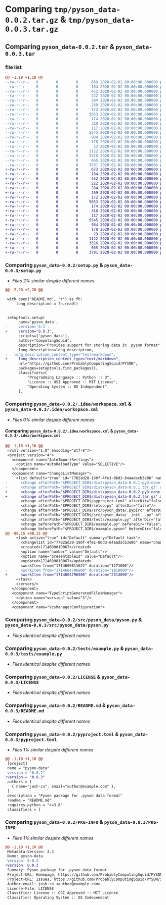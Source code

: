 # Comparing `tmp/pyson_data-0.0.2.tar.gz` & `tmp/pyson_data-0.0.3.tar.gz`

## Comparing `pyson_data-0.0.2.tar` & `pyson_data-0.0.3.tar`

### file list

```diff
@@ -1,19 +1,19 @@
--rw-r--r--   0        0        0      669 2020-02-02 00:00:00.000000 pyson_data-0.0.2/setup.py
--rw-r--r--   0        0        0      184 2020-02-02 00:00:00.000000 pyson_data-0.0.2/.idea/.gitignore
--rw-r--r--   0        0        0      452 2020-02-02 00:00:00.000000 pyson_data-0.0.2/.idea/PYSON.iml
--rw-r--r--   0        0        0      222 2020-02-02 00:00:00.000000 pyson_data-0.0.2/.idea/discord.xml
--rw-r--r--   0        0        0      284 2020-02-02 00:00:00.000000 pyson_data-0.0.2/.idea/misc.xml
--rw-r--r--   0        0        0      269 2020-02-02 00:00:00.000000 pyson_data-0.0.2/.idea/modules.xml
--rw-r--r--   0        0        0      172 2020-02-02 00:00:00.000000 pyson_data-0.0.2/.idea/vcs.xml
--rw-r--r--   0        0        0     5053 2020-02-02 00:00:00.000000 pyson_data-0.0.2/.idea/workspace.xml
--rw-r--r--   0        0        0      174 2020-02-02 00:00:00.000000 pyson_data-0.0.2/.idea/inspectionProfiles/profiles_settings.xml
--rw-r--r--   0        0        0      310 2020-02-02 00:00:00.000000 pyson_data-0.0.2/src/pyson_data/.pypirc
--rw-r--r--   0        0        0      117 2020-02-02 00:00:00.000000 pyson_data-0.0.2/src/pyson_data/__init__.py
--rw-r--r--   0        0        0     5545 2020-02-02 00:00:00.000000 pyson_data-0.0.2/src/pyson_data/pyson.py
--rw-r--r--   0        0        0      984 2020-02-02 00:00:00.000000 pyson_data-0.0.2/tests/example.py
--rw-r--r--   0        0        0      178 2020-02-02 00:00:00.000000 pyson_data-0.0.2/tests/example.pyson
--rw-r--r--   0        0        0       23 2020-02-02 00:00:00.000000 pyson_data-0.0.2/.gitignore
--rw-r--r--   0        0        0     1122 2020-02-02 00:00:00.000000 pyson_data-0.0.2/LICENSE
--rw-r--r--   0        0        0     3326 2020-02-02 00:00:00.000000 pyson_data-0.0.2/README.md
--rw-r--r--   0        0        0      665 2020-02-02 00:00:00.000000 pyson_data-0.0.2/pyproject.toml
--rw-r--r--   0        0        0     3791 2020-02-02 00:00:00.000000 pyson_data-0.0.2/PKG-INFO
+-rw-r--r--   0        0        0      673 2020-02-02 00:00:00.000000 pyson_data-0.0.3/setup.py
+-rw-r--r--   0        0        0      184 2020-02-02 00:00:00.000000 pyson_data-0.0.3/.idea/.gitignore
+-rw-r--r--   0        0        0      452 2020-02-02 00:00:00.000000 pyson_data-0.0.3/.idea/PYSON.iml
+-rw-r--r--   0        0        0      222 2020-02-02 00:00:00.000000 pyson_data-0.0.3/.idea/discord.xml
+-rw-r--r--   0        0        0      284 2020-02-02 00:00:00.000000 pyson_data-0.0.3/.idea/misc.xml
+-rw-r--r--   0        0        0      269 2020-02-02 00:00:00.000000 pyson_data-0.0.3/.idea/modules.xml
+-rw-r--r--   0        0        0      172 2020-02-02 00:00:00.000000 pyson_data-0.0.3/.idea/vcs.xml
+-rw-r--r--   0        0        0     5053 2020-02-02 00:00:00.000000 pyson_data-0.0.3/.idea/workspace.xml
+-rw-r--r--   0        0        0      174 2020-02-02 00:00:00.000000 pyson_data-0.0.3/.idea/inspectionProfiles/profiles_settings.xml
+-rw-r--r--   0        0        0      310 2020-02-02 00:00:00.000000 pyson_data-0.0.3/src/pyson_data/.pypirc
+-rw-r--r--   0        0        0      117 2020-02-02 00:00:00.000000 pyson_data-0.0.3/src/pyson_data/__init__.py
+-rw-r--r--   0        0        0     5545 2020-02-02 00:00:00.000000 pyson_data-0.0.3/src/pyson_data/pyson.py
+-rw-r--r--   0        0        0      984 2020-02-02 00:00:00.000000 pyson_data-0.0.3/tests/example.py
+-rw-r--r--   0        0        0      178 2020-02-02 00:00:00.000000 pyson_data-0.0.3/tests/example.pyson
+-rw-r--r--   0        0        0       23 2020-02-02 00:00:00.000000 pyson_data-0.0.3/.gitignore
+-rw-r--r--   0        0        0     1122 2020-02-02 00:00:00.000000 pyson_data-0.0.3/LICENSE
+-rw-r--r--   0        0        0     3326 2020-02-02 00:00:00.000000 pyson_data-0.0.3/README.md
+-rw-r--r--   0        0        0      665 2020-02-02 00:00:00.000000 pyson_data-0.0.3/pyproject.toml
+-rw-r--r--   0        0        0     3791 2020-02-02 00:00:00.000000 pyson_data-0.0.3/PKG-INFO
```

### Comparing `pyson_data-0.0.2/setup.py` & `pyson_data-0.0.3/setup.py`

 * *Files 2% similar despite different names*

```diff
@@ -2,20 +2,20 @@
 
 with open("README.md", "r") as fh:
     long_description = fh.read()
 
 
 setuptools.setup(
      name='pyson_data',
-     version='0.1',
+     version='0.0.3',
      scripts=['pyson_data'],
      author="ComputingSquid",
      description="Provides support for storing data in .pyson format",
      long_description=long_description,
-   long_description_content_type="text/markdown",
+     long_description_content_type="text/markdown",
      url="https://github.com/ProbablyComputingSquid/PYSON",
      packages=setuptools.find_packages(),
      classifiers=[
          "Programming Language :: Python :: 3",
          "License :: OSI Approved :: MIT License",
          "Operating System :: OS Independent",
      ],
```

### Comparing `pyson_data-0.0.2/.idea/workspace.xml` & `pyson_data-0.0.3/.idea/workspace.xml`

 * *Files 0% similar despite different names*

#### Comparing `pyson_data-0.0.2/.idea/workspace.xml` & `pyson_data-0.0.3/.idea/workspace.xml`

```diff
@@ -1,16 +1,16 @@
 <?xml version="1.0" encoding="utf-8"?>
 <project version="4">
   <component name="AutoImportSettings">
     <option name="autoReloadType" value="SELECTIVE"/>
   </component>
   <component name="ChangeListManager">
     <list default="true" id="7702ad28-190f-4fe1-86d3-84aadacb3e86" name="Changes" comment="">
-      <change afterPath="$PROJECT_DIR$/dist/pyson_data-0.0.1-py3-none-any.whl" afterDir="false"/>
-      <change afterPath="$PROJECT_DIR$/dist/pyson_data-0.0.1.tar.gz" afterDir="false"/>
+      <change afterPath="$PROJECT_DIR$/dist/pyson_data-0.0.2-py3-none-any.whl" afterDir="false"/>
+      <change afterPath="$PROJECT_DIR$/dist/pyson_data-0.0.2.tar.gz" afterDir="false"/>
       <change afterPath="$PROJECT_DIR$/pyproject.toml" afterDir="false"/>
       <change afterPath="$PROJECT_DIR$/setup.py" afterDir="false"/>
       <change afterPath="$PROJECT_DIR$/src/pyson_data/.pypirc" afterDir="false"/>
       <change afterPath="$PROJECT_DIR$/src/pyson_data/__init__.py" afterDir="false"/>
       <change afterPath="$PROJECT_DIR$/tests/example.py" afterDir="false"/>
       <change beforePath="$PROJECT_DIR$/example.py" beforeDir="false"/>
       <change beforePath="$PROJECT_DIR$/example.pyson" beforeDir="false" afterPath="$PROJECT_DIR$/tests/example.pyson" afterDir="false"/>
@@ -88,15 +88,15 @@
     <task active="true" id="Default" summary="Default task">
       <changelist id="7702ad28-190f-4fe1-86d3-84aadacb3e86" name="Changes" comment=""/>
       <created>1714600810067</created>
       <option name="number" value="Default"/>
       <option name="presentableId" value="Default"/>
       <updated>1714600810067</updated>
       <workItem from="1714600811622" duration="1271000"/>
-      <workItem from="1714604796800" duration="1918000"/>
+      <workItem from="1714604796800" duration="2314000"/>
     </task>
     <servers/>
   </component>
   <component name="TypeScriptGeneratedFilesManager">
     <option name="version" value="3"/>
   </component>
   <component name="VcsManagerConfiguration">
```

### Comparing `pyson_data-0.0.2/src/pyson_data/pyson.py` & `pyson_data-0.0.3/src/pyson_data/pyson.py`

 * *Files identical despite different names*

### Comparing `pyson_data-0.0.2/tests/example.py` & `pyson_data-0.0.3/tests/example.py`

 * *Files identical despite different names*

### Comparing `pyson_data-0.0.2/LICENSE` & `pyson_data-0.0.3/LICENSE`

 * *Files identical despite different names*

### Comparing `pyson_data-0.0.2/README.md` & `pyson_data-0.0.3/README.md`

 * *Files identical despite different names*

### Comparing `pyson_data-0.0.2/pyproject.toml` & `pyson_data-0.0.3/pyproject.toml`

 * *Files 1% similar despite different names*

```diff
@@ -1,10 +1,10 @@
 [project]
 name = "pyson-data"
-version = "0.0.2"
+version = "0.0.3"
 authors = [
   { name="josh-co", email="author@example.com" },
 ]
 description = "Pyson package for .pyson data format"
 readme = "README.md"
 requires-python = ">=3.8"
 classifiers = [
```

### Comparing `pyson_data-0.0.2/PKG-INFO` & `pyson_data-0.0.3/PKG-INFO`

 * *Files 1% similar despite different names*

```diff
@@ -1,10 +1,10 @@
 Metadata-Version: 2.3
 Name: pyson-data
-Version: 0.0.2
+Version: 0.0.3
 Summary: Pyson package for .pyson data format
 Project-URL: Homepage, https://github.com/ProbablyComputingSquid/PYSON/
 Project-URL: Issues, https://github.com/ProbablyComputingSquid/PYSON/issues
 Author-email: josh-co <author@example.com>
 License-File: LICENSE
 Classifier: License :: OSI Approved :: MIT License
 Classifier: Operating System :: OS Independent
```


